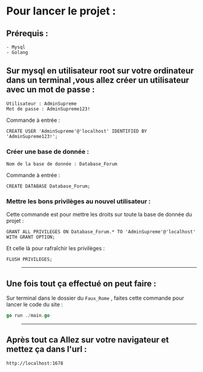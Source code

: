 # Pour lancer le projet :

## Prérequis :
    - Mysql
    - Golang

## Sur mysql en utilisateur root sur votre ordinateur dans un terminal ,vous allez créer un utilisateur avec un mot de passe :
    Utilisateur : AdminSupreme
    Mot de passe : AdminSupreme123! 

Commande à entrée :
```
CREATE USER 'AdminSupreme'@'localhost' IDENTIFIED BY 'AdminSupreme123!';
```
### Créer une base de donnée :
    Nom de la base de donnée : Database_Forum

Commande à entrée :
```
CREATE DATABASE Database_Forum;
```
### Mettre les bons privilèges au nouvel utilisateur :
Cette commande est pour mettre les droits sur toute la base de donnée du projet :
```
GRANT ALL PRIVILEGES ON Database_Forum.* TO 'AdminSupreme'@'localhost' WITH GRANT OPTION;
```
Et celle là pour rafraîchir les privilèges :
```
FLUSH PRIVILEGES;
```
>--------------------------------------
## Une fois tout ça effectué on peut faire : 
Sur terminal dans le dossier du ```Faux_Rome``` , faites cette commande pour lancer le code du site :

```go
go run ./main.go
```
>--------------------------------
## Après tout ca Allez sur votre navigateur et mettez ça dans l'url : 
```
http://localhost:1678
```